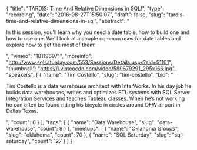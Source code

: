 {
  "title": "TARDIS: Time And Relative Dimensions in SQL!",
  "type": "recording",
  "date": "2016-08-27T15:50:07",
  "draft": false,
  "slug": "tardis-time-and-relative-dimensions-in-sql",
  "abstract": "<p>In this session, you'll learn why you need a date table, how to build one and how to use one.  We'll look at a couple common uses for date tables and explore how to get the most of them!</p>",
  "vimeo": "181196971",
  "moreinfo": "http://www.sqlsaturday.com/553/Sessions/Details.aspx?sid=51101",
  "thumbnail": "https://i.vimeocdn.com/video/589679291_295x166.jpg",
  "speakers": [
    {
      "name": "Tim Costello",
      "slug": "tim-costello",
      "bio": "<p>Tim Costello is a data warehouse architect with InterWorks. In his day job he builds data warehouses, writes and optimizes ETL systems with SQL Server Integration Services and teaches Tableau classes. When he’s not working he can often be found riding his bicycle in circles around DFW airport in Dallas Texas.</p>",
      "count": 6
    }
  ],
  "tags": [
    {
      "name": "Data Warehouse",
      "slug": "data-warehouse",
      "count": 8
    }
  ],
  "meetups": [
    {
      "name": "Oklahoma Groups",
      "slug": "oklahoma",
      "count": 70
    },
    {
      "name": "SQL Saturday",
      "slug": "sql-saturday",
      "count": 127
    }
  ]
}